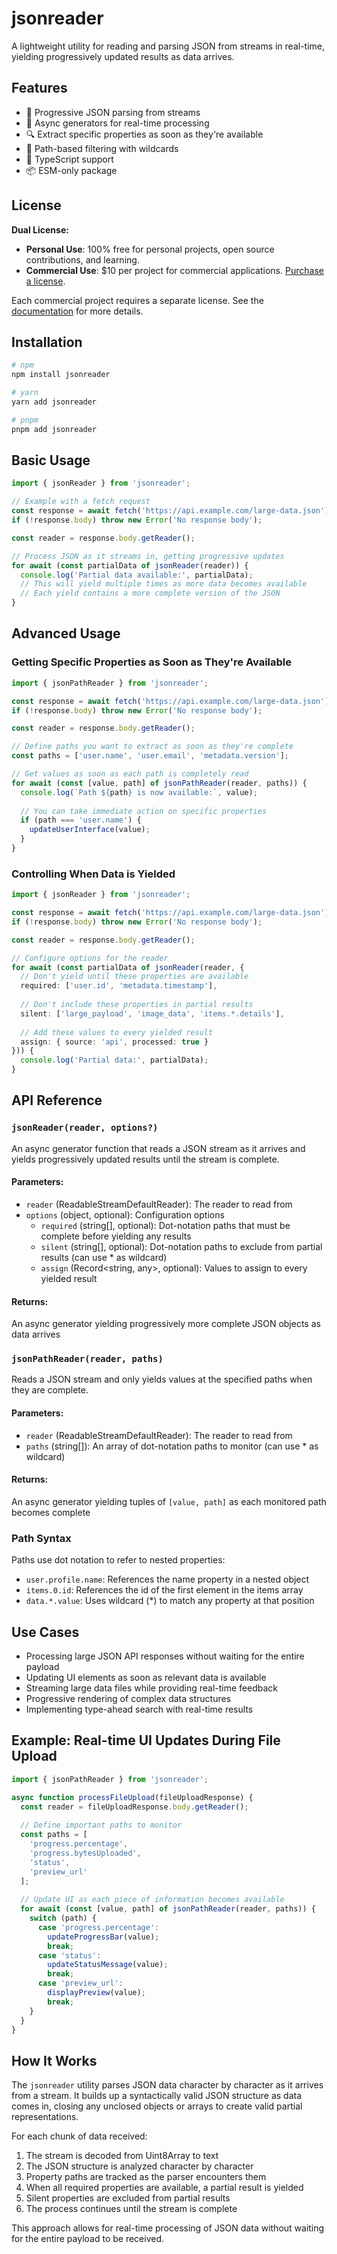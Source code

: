 # jsonreader

A lightweight utility for reading and parsing JSON from streams in real-time, yielding progressively updated results as data arrives.

## Features

- 🚀 Progressive JSON parsing from streams
- 🔄 Async generators for real-time processing
- 🔍 Extract specific properties as soon as they're available
- 🌳 Path-based filtering with wildcards
- 📖 TypeScript support
- 📦 ESM-only package

## License

**Dual License:**
- **Personal Use**: 100% free for personal projects, open source contributions, and learning.
- **Commercial Use**: $10 per project for commercial applications. [Purchase a license](https://buy.stripe.com/14k7uU7jqc7x4jmdQS).

Each commercial project requires a separate license. See the [documentation](https://jsonreader.dev) for more details.

## Installation

```bash
# npm
npm install jsonreader

# yarn
yarn add jsonreader

# pnpm
pnpm add jsonreader
```

## Basic Usage

```typescript
import { jsonReader } from 'jsonreader';

// Example with a fetch request
const response = await fetch('https://api.example.com/large-data.json');
if (!response.body) throw new Error('No response body');

const reader = response.body.getReader();

// Process JSON as it streams in, getting progressive updates
for await (const partialData of jsonReader(reader)) {
  console.log('Partial data available:', partialData);
  // This will yield multiple times as more data becomes available
  // Each yield contains a more complete version of the JSON
}
```

## Advanced Usage

### Getting Specific Properties as Soon as They're Available

```typescript
import { jsonPathReader } from 'jsonreader';

const response = await fetch('https://api.example.com/large-data.json');
if (!response.body) throw new Error('No response body');

const reader = response.body.getReader();

// Define paths you want to extract as soon as they're complete
const paths = ['user.name', 'user.email', 'metadata.version'];

// Get values as soon as each path is completely read
for await (const [value, path] of jsonPathReader(reader, paths)) {
  console.log(`Path ${path} is now available:`, value);
  
  // You can take immediate action on specific properties
  if (path === 'user.name') {
    updateUserInterface(value);
  }
}
```

### Controlling When Data is Yielded

```typescript
import { jsonReader } from 'jsonreader';

const response = await fetch('https://api.example.com/large-data.json');
if (!response.body) throw new Error('No response body');

const reader = response.body.getReader();

// Configure options for the reader
for await (const partialData of jsonReader(reader, {
  // Don't yield until these properties are available
  required: ['user.id', 'metadata.timestamp'],
  
  // Don't include these properties in partial results
  silent: ['large_payload', 'image_data', 'items.*.details'],
  
  // Add these values to every yielded result
  assign: { source: 'api', processed: true }
})) {
  console.log('Partial data:', partialData);
}
```

## API Reference

### `jsonReader(reader, options?)`

An async generator function that reads a JSON stream as it arrives and yields progressively updated results until the stream is complete.

#### Parameters:

- `reader` (ReadableStreamDefaultReader<Uint8Array>): The reader to read from
- `options` (object, optional): Configuration options
  - `required` (string[], optional): Dot-notation paths that must be complete before yielding any results
  - `silent` (string[], optional): Dot-notation paths to exclude from partial results (can use * as wildcard)
  - `assign` (Record<string, any>, optional): Values to assign to every yielded result

#### Returns:

An async generator yielding progressively more complete JSON objects as data arrives

### `jsonPathReader(reader, paths)`

Reads a JSON stream and only yields values at the specified paths when they are complete.

#### Parameters:

- `reader` (ReadableStreamDefaultReader<Uint8Array>): The reader to read from
- `paths` (string[]): An array of dot-notation paths to monitor (can use * as wildcard)

#### Returns:

An async generator yielding tuples of `[value, path]` as each monitored path becomes complete

### Path Syntax

Paths use dot notation to refer to nested properties:

- `user.profile.name`: References the name property in a nested object
- `items.0.id`: References the id of the first element in the items array
- `data.*.value`: Uses wildcard (*) to match any property at that position

## Use Cases

- Processing large JSON API responses without waiting for the entire payload
- Updating UI elements as soon as relevant data is available
- Streaming large data files while providing real-time feedback
- Progressive rendering of complex data structures
- Implementing type-ahead search with real-time results

## Example: Real-time UI Updates During File Upload

```typescript
import { jsonPathReader } from 'jsonreader';

async function processFileUpload(fileUploadResponse) {
  const reader = fileUploadResponse.body.getReader();
  
  // Define important paths to monitor
  const paths = [
    'progress.percentage',
    'progress.bytesUploaded',
    'status',
    'preview_url'
  ];
  
  // Update UI as each piece of information becomes available
  for await (const [value, path] of jsonPathReader(reader, paths)) {
    switch (path) {
      case 'progress.percentage':
        updateProgressBar(value);
        break;
      case 'status':
        updateStatusMessage(value);
        break;
      case 'preview_url':
        displayPreview(value);
        break;
    }
  }
}
```

## How It Works

The `jsonreader` utility parses JSON data character by character as it arrives from a stream. It builds up a syntactically valid JSON structure as data comes in, closing any unclosed objects or arrays to create valid partial representations.

For each chunk of data received:

1. The stream is decoded from Uint8Array to text
2. The JSON structure is analyzed character by character
3. Property paths are tracked as the parser encounters them
4. When all required properties are available, a partial result is yielded
5. Silent properties are excluded from partial results
6. The process continues until the stream is complete

This approach allows for real-time processing of JSON data without waiting for the entire payload to be received. 